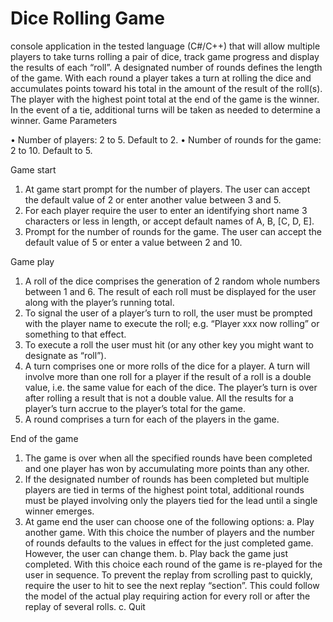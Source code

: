 # Dice Rolling Game
console application in the tested language (C#/C++) that will allow multiple players to take turns rolling a pair of dice, track game progress and display the results of each “roll”.   A designated number of rounds defines the length of the game.  With each round a player takes a turn at rolling the dice and accumulates points toward his total in the amount of the result of the roll(s).  The player with the highest point total at the end of the game is the winner.  In the event of a tie, additional turns will be taken as needed to determine a winner.
Game Parameters

•	Number of players:  2 to 5. Default to 2.
•	Number of rounds for the game:  2 to 10.  Default to 5.

Game start

1.	At game start prompt for the number of players. The user can accept the default value of 2 or enter another value between 3 and 5.
2.	For each player require the user to enter an identifying short name 3 characters or less in length, or accept default names of A, B, [C, D, E].
3.	Prompt for the number of rounds for the game. The user can accept the default value of 5 or enter a value between 2 and 10.

Game play

1.	A roll of the dice comprises the generation of 2 random whole numbers between 1 and 6.  The result of each roll must be displayed for the user along with the player’s running total.
2.	To signal the user of a player’s turn to roll, the user must be prompted with the player name to execute the roll; e.g. “Player xxx now rolling” or something to that effect.
3.	To execute a roll the user must hit <Enter> (or any other key you might want to designate as “roll”).
4.	A turn comprises one or more rolls of the dice for a player.  A turn will involve more than one roll for a player if the result of a roll is a double value, i.e. the same value for each of the dice. The player’s turn is over after rolling a result that is not a double value.  All the results for a player’s turn accrue to the player’s total for the game.
5.	A round comprises a turn for each of the players in the game.


End of the game

1.	The game is over when all the specified rounds have been completed and one player has won by accumulating more points than any other.
2.	If the designated number of rounds has been completed but multiple players are tied in terms of the highest point total, additional rounds must be played involving only the players tied for the lead until a single winner emerges.
3.	At game end the user can choose one of the following options:
a.	Play another game.  With this choice the number of players and the number of rounds defaults to the values in effect for the just completed game. However, the user can change them.
b.	Play back the game just completed.  With this choice each round of the game is re-played for the user in sequence.  To prevent the replay from scrolling past to quickly, require the user to hit <Enter> to see the next replay “section”.  This could follow the model of the actual play requiring action for every roll or after the replay of several rolls.
c.	Quit
